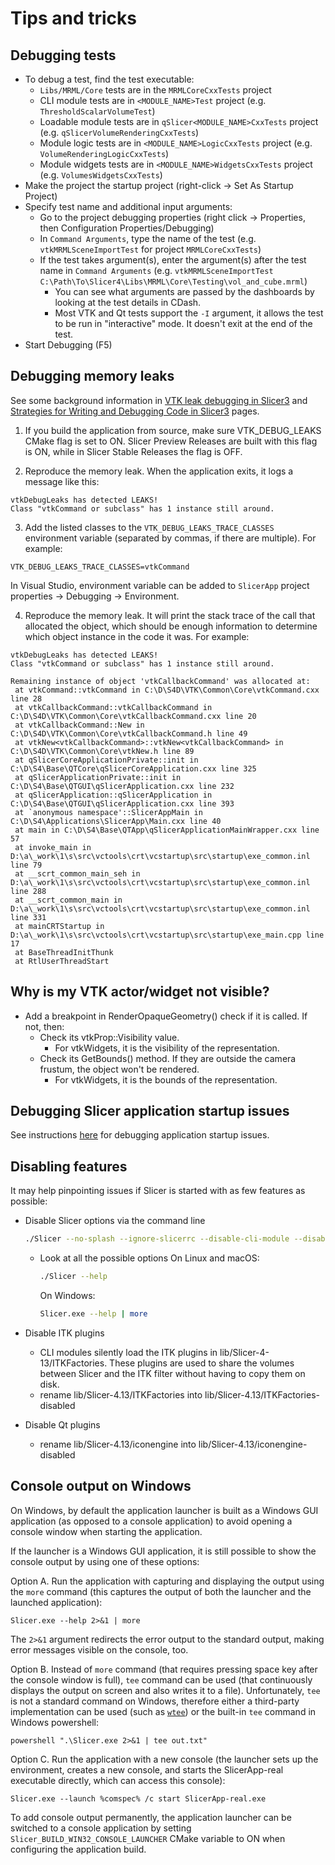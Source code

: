 # Tips and tricks

## Debugging tests

- To debug a test, find the test executable:
  - `Libs/MRML/Core` tests are in the `MRMLCoreCxxTests` project
  - CLI module tests are in `<MODULE_NAME>Test` project (e.g. `ThresholdScalarVolumeTest`)
  - Loadable module tests are in `qSlicer<MODULE_NAME>CxxTests` project (e.g. `qSlicerVolumeRenderingCxxTests`)
  - Module logic tests are in `<MODULE_NAME>LogicCxxTests` project (e.g. `VolumeRenderingLogicCxxTests`)
  - Module widgets tests are in `<MODULE_NAME>WidgetsCxxTests` project (e.g. `VolumesWidgetsCxxTests`)
- Make the project the startup project (right-click -> Set As Startup Project)
- Specify test name and additional input arguments:
  - Go to the project debugging properties (right click -> Properties, then Configuration Properties/Debugging)
  - In `Command Arguments`, type the name of the test (e.g. `vtkMRMLSceneImportTest` for project `MRMLCoreCxxTests`)
  - If the test takes argument(s), enter the argument(s) after the test name in `Command Arguments` (e.g. `vtkMRMLSceneImportTest C:\Path\To\Slicer4\Libs\MRML\Core\Testing\vol_and_cube.mrml`)
    - You can see what arguments are passed by the dashboards by looking at the test details in CDash.
    - Most VTK and Qt tests support the `-I` argument, it allows the test to be run in "interactive" mode. It doesn't exit at the end of the test.
- Start Debugging (F5)

## Debugging memory leaks

See some background information in [VTK leak debugging in Slicer3](https://www.slicer.org/wiki/Slicer3:VTK_Leak_Debugging) and [Strategies for Writing and Debugging Code in Slicer3](https://www.slicer.org/wiki/Strategies_for_Writing_and_Debugging_Code_in_Slicer_3) pages.

1. If you build the application from source, make sure VTK_DEBUG_LEAKS CMake flag is set to ON. Slicer Preview Releases are built with this flag is ON, while in Slicer Stable Releases the flag is OFF.

2. Reproduce the memory leak. When the application exits, it logs a message like this:

```
vtkDebugLeaks has detected LEAKS!
Class "vtkCommand or subclass" has 1 instance still around.
```

3. Add the listed classes to the `VTK_DEBUG_LEAKS_TRACE_CLASSES` environment variable (separated by commas, if there are multiple). For example:

```
VTK_DEBUG_LEAKS_TRACE_CLASSES=vtkCommand
```

In Visual Studio, environment variable can be added to `SlicerApp` project properties -> Debugging -> Environment.

4. Reproduce the memory leak. It will print the stack trace of the call that allocated the object, which should be enough information to determine which object instance in the code it was. For example:

```
vtkDebugLeaks has detected LEAKS!
Class "vtkCommand or subclass" has 1 instance still around.

Remaining instance of object 'vtkCallbackCommand' was allocated at:
 at vtkCommand::vtkCommand in C:\D\S4D\VTK\Common\Core\vtkCommand.cxx line 28
 at vtkCallbackCommand::vtkCallbackCommand in C:\D\S4D\VTK\Common\Core\vtkCallbackCommand.cxx line 20
 at vtkCallbackCommand::New in C:\D\S4D\VTK\Common\Core\vtkCallbackCommand.h line 49
 at vtkNew<vtkCallbackCommand>::vtkNew<vtkCallbackCommand> in C:\D\S4D\VTK\Common\Core\vtkNew.h line 89
 at qSlicerCoreApplicationPrivate::init in C:\D\S4\Base\QTCore\qSlicerCoreApplication.cxx line 325
 at qSlicerApplicationPrivate::init in C:\D\S4\Base\QTGUI\qSlicerApplication.cxx line 232
 at qSlicerApplication::qSlicerApplication in C:\D\S4\Base\QTGUI\qSlicerApplication.cxx line 393
 at `anonymous namespace'::SlicerAppMain in C:\D\S4\Applications\SlicerApp\Main.cxx line 40
 at main in C:\D\S4\Base\QTApp\qSlicerApplicationMainWrapper.cxx line 57
 at invoke_main in D:\a\_work\1\s\src\vctools\crt\vcstartup\src\startup\exe_common.inl line 79
 at __scrt_common_main_seh in D:\a\_work\1\s\src\vctools\crt\vcstartup\src\startup\exe_common.inl line 288
 at __scrt_common_main in D:\a\_work\1\s\src\vctools\crt\vcstartup\src\startup\exe_common.inl line 331
 at mainCRTStartup in D:\a\_work\1\s\src\vctools\crt\vcstartup\src\startup\exe_main.cpp line 17
 at BaseThreadInitThunk
 at RtlUserThreadStart
```

## Why is my VTK actor/widget not visible?

- Add a breakpoint in RenderOpaqueGeometry() check if it is called. If not, then:
  - Check its vtkProp::Visibility value.
    - For vtkWidgets, it is the visibility of the representation.
  - Check its GetBounds() method. If they are outside the camera frustum, the object won't be rendered.
    - For vtkWidgets, it is the bounds of the representation.

## Debugging Slicer application startup issues

See instructions [here](../../user_guide/get_help.md#slicer-application-does-not-start) for debugging application startup issues.

## Disabling features

It may help pinpointing issues if Slicer is started with as few features as possible:

- Disable Slicer options via the command line

    ```bash
    ./Slicer --no-splash --ignore-slicerrc --disable-cli-module --disable-loadable-module --disable-scriptedmodule
    ```

    - Look at all the possible options
      On Linux and macOS:
      ```bash
      ./Slicer --help
      ```
      On Windows:
      ```bash
      Slicer.exe --help | more
      ```

- Disable ITK plugins
  - CLI modules silently load the ITK plugins in lib/Slicer-4-13/ITKFactories. These plugins are used to share the volumes between Slicer and the ITK filter without having to copy them on disk.
  - rename lib/Slicer-4.13/ITKFactories into lib/Slicer-4.13/ITKFactories-disabled
- Disable Qt plugins
  - rename lib/Slicer-4.13/iconengine into lib/Slicer-4.13/iconengine-disabled

## Console output on Windows

On Windows, by default the application launcher is built as a Windows GUI application (as opposed to a console application) to avoid opening a console window when starting the application.

If the launcher is a Windows GUI application, it is still possible to show the console output by using one of these options:

Option A. Run the application with capturing and displaying the output using the `more` command (this captures the output of both the launcher and the launched application):

```shell
Slicer.exe --help 2>&1 | more
```

The `2>&1` argument redirects the error output to the standard output, making error messages visible on the console, too.

Option B. Instead of `more` command (that requires pressing space key after the console window is full), `tee` command can be used (that continuously displays the output on screen and also writes it to a file). Unfortunately, `tee` is not a standard command on Windows, therefore either a third-party implementation can be used (such as [`wtee`](https://github.com/gvalkov/wtee/releases/tag/v1.0.1)) or the built-in `tee` command in Windows powershell:

```shell
powershell ".\Slicer.exe 2>&1 | tee out.txt"
```

Option C. Run the application with a new console (the launcher sets up the environment, creates a new console, and starts the SlicerApp-real executable directly, which can access this console):

```shell
Slicer.exe --launch %comspec% /c start SlicerApp-real.exe
```

To add console output permanently, the application launcher can be switched to a console application by setting `Slicer_BUILD_WIN32_CONSOLE_LAUNCHER` CMake variable to ON when configuring the application build.
